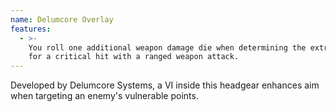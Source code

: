 ```yaml
---
name: Delumcore Overlay
features:
  - >-
    You roll one additional weapon damage die when determining the extra damage
    for a critical hit with a ranged weapon attack.
---
```

Developed by Delumcore Systems, a VI inside this headgear enhances aim when targeting an enemy's 
vulnerable points.